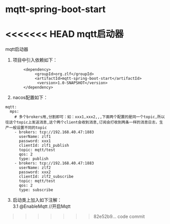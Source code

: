 # mqtt-spring-boot-start
<<<<<<< HEAD
mqtt启动器
=======

mqtt启动器<br>
1. 项目中引入依赖如下：<br>
```
        <dependency>
             <groupId>org.zlf</groupId>
             <artifactId>mqtt-spring-boot-start</artifactId>
              <version>1.0-SNAPSHOT</version>
        </dependency>
```        
2. nacos配置如下：<br>
```
mqtt:
  mps:
    # 多个brokers用,分割即可：如：xxx1,xxx2,,,下面两个配置的是同一个topic,所以往这个topic上发送消息,这个两个client会收到消息,订阅会打收到两条一样的消息日志，生产一般设置不同的topic
    - brokers: tcp://192.168.40.47:1883
      userName: zlf1
      password: xxx1
      clientId: zlf1_publish
      topic: mqtt/test
      qos: 2
      type: publish
    - brokers: tcp://192.168.40.47:1883
      userName: zlf2
      password: xxx2
      clientId: zlf2_subscribe
      topic: mqtt/test
      qos: 2
      type: subscribe
```
3. 启动类上加入如下注解：<br>
3.1 @EnableMqtt //开启Mqtt<br>
>>>>>>> 82e52b9... code commit
